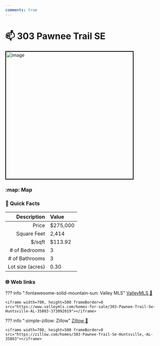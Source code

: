 ```yaml
---
comments: true
---
```


# 📫 303 Pawnee Trail SE

<img
    src="https://realestatedigital.propertiescdn.com/ListingImages/alnaris-p/images/0/0/21862882.jpg" 
    alt="image" 
    width="400" 
    style="border:2px solid black">

### :map: Map

### :open_file_folder: Quick Facts

| Description       | Value |
| ----------------: | :---- |
| Price             | $275,000 |
| Square Feet       | 2,414 |
| $/sqft            | $113.92 |
| # of Bedrooms     | 3 |
| # of Bathrooms    | 3 |
| Lot size (acres)  | 0.30 |

### :globe_with_meridians: Web links

??? info ":fontawesome-solid-mountain-sun:  Valley MLS"
    [ValleyMLS 	:link:](https://www.valleymls.com/homes-for-sale/303-Pawnee-Trail-Se-Huntsville-AL-35803-373092019)

    <iframe width=700, height=500 frameBorder=0 src="https://www.valleymls.com/homes-for-sale/303-Pawnee-Trail-Se-Huntsville-AL-35803-373092019"></iframe>

??? info ":simple-zillow:  Zillow"
    [Zillow :link:](https://zillow.com/homes/303-Pawnee-Trail-Se-Huntsville,-AL-35803)

    <iframe width=700, height=500 frameBorder=0 src="https://zillow.com/homes/303-Pawnee-Trail-Se-Huntsville,-AL-35803"></iframe>
